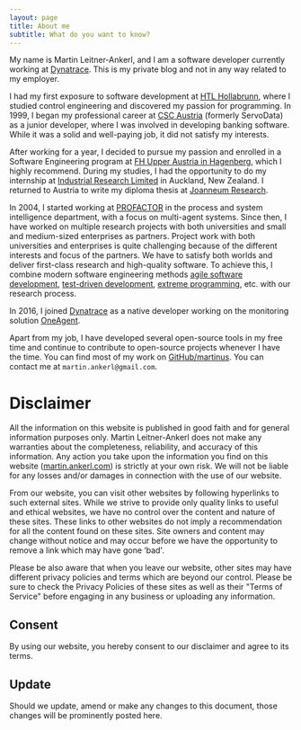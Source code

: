 ```yaml
---
layout: page
title: About me
subtitle: What do you want to know?
---
```


My name is Martin Leitner-Ankerl, and I am a software developer currently working at [Dynatrace](https://www.dynatrace.com). This is my private blog and not in any way related to my employer.

I had my first exposure to software development at [HTL Hollabrunn](http://www.htl-hl.ac.at/), where I studied control engineering and discovered my passion for programming. In 1999, I began my professional career at [CSC Austria](http://at.country.csc.com/de/) (formerly ServoData) as a junior developer, where I was involved in developing banking software. While it was a solid and well-paying job, it did not satisfy my interests.

After working for a year, I decided to pursue my passion and enrolled in a Software Engineering program at [FH Upper Austria in Hagenberg](https://www.fh-ooe.at/en/hagenberg-campus/), which I highly recommend. During my studies, I had the opportunity to do my internship at [Industrial Research Limited](http://www.irl.cri.nz/) in Auckland, New Zealand. I returned to Austria to write my diploma thesis at [Joanneum Research](http://www.joanneum.at/de/index.php).

In 2004, I started working at [PROFACTOR](http://www.profactor.at) in the process and system intelligence department, with a focus on multi-agent systems. Since then, I have worked on multiple research projects with both universities and small and medium-sized enterprises as partners. Project work with both universities and enterprises is quite challenging because of the different interests and focus of the partners. We have to satisfy both worlds and deliver first-class research and high-quality software. To achieve this, I combine modern software engineering methods [agile software development](http://en.wikipedia.org/wiki/Agile_software_development), [test-driven development](http://www.agiledata.org/essays/tdd.html), [extreme programming](http://www.extremeprogramming.org/), etc. with our research process.

In 2016, I joined [Dynatrace](https://www.dynatrace.com) as a native developer working on the monitoring solution [OneAgent](https://www.dynatrace.com/platform/oneagent/).

Apart from my job, I have developed several open-source tools in my free time and continue to contribute to open-source projects whenever I have the time. You can find most of my work on [GitHub/martinus](https://github.com/martinus/). You can contact me at `martin.ankerl@gmail.com`.


# Disclaimer

All the information on this website is published in good faith and for general information purposes only. Martin Leitner-Ankerl does not make any warranties about the completeness, reliability, and accuracy of this information. Any action you take upon the information you find on this website ([martin.ankerl.com](http://martin.ankerl.com)) is strictly at your own risk. We will not be liable for any losses and/or damages in connection with the use of our website.

From our website, you can visit other websites by following hyperlinks to such external sites. While we strive to provide only quality links to useful and ethical websites, we have no control over the content and nature of these sites. These links to other websites do not imply a recommendation for all the content found on these sites. Site owners and content may change without notice and may occur before we have the opportunity to remove a link which may have gone ‘bad'.

Please be also aware that when you leave our website, other sites may have different privacy policies and terms which are beyond our control. Please be sure to check the Privacy Policies of these sites as well as their "Terms of Service" before engaging in any business or uploading any information.

## Consent

By using our website, you hereby consent to our disclaimer and agree to its terms.

## Update

Should we update, amend or make any changes to this document, those changes will be prominently posted here.
